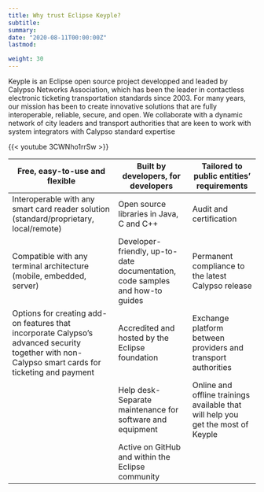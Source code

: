 ```yaml
---
title: Why trust Eclipse Keyple?
subtitle:
summary: 
date: "2020-08-11T00:00:00Z"
lastmod: 

weight: 30
---
```


Keyple is an Eclipse open source project developped and leaded by Calypso Networks Association, which has been the leader in contactless electronic ticketing transportation standards since 2003. For many years, our mission has been to create innovative solutions that are fully interoperable, reliable, secure, and open. We collaborate with a dynamic network of city leaders and transport authorities that are keen to work with system integrators with Calypso standard expertise 


{{< youtube 3CWNho1rrSw >}}


| Free, easy-to-use and flexible      | Built by developers, for developers | Tailored to public entities’ requirements | 
|-------------------------------------|-------------------------------------|-------------------------------------------|
| Interoperable with any smart card reader solution (standard/proprietary, local/remote) | Open source libraries in Java, C and C++|Audit and certification|
| Compatible with any terminal architecture (mobile, embedded, server)|Developer-friendly, up-to-date documentation, code samples and how-to guides|Permanent compliance to the latest Calypso release|
| Options for creating add-on features that incorporate Calypso’s advanced security together with non-Calypso smart cards for ticketing and payment|Accredited and hosted by the Eclipse foundation|Exchange platform between providers and transport authorities|
| |Help desk-Separate maintenance for software and equipment|Online and offline trainings available that will help you get the most of Keyple|
| |Active on GitHub and within the Eclipse community| |
